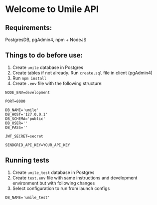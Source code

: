 # Welcome to Umile API

## Requirements:
PostgresDB, pgAdmin4, npm + NodeJS 

## Things to do before use:
1. Create `umile` database in Postgres
2. Create tables if not already. Run `create.sql` file in client (pgAdmin4)
3. Run `npm install`
4. Create `.env` file with the following structure:

```
NODE_ENV=development

PORT=8080

DB_NAME='umile'
DB_HOST='127.0.0.1'
DB_SCHEMA='public'
DB_USER=''
DB_PASS=''

JWT_SECRET=secret

SENDGRID_API_KEY=YOUR_API_KEY

```

## Running tests
1. Create `umile_test` database in Postgres
2. Create `test.env` file with same instructions and development environment but with following changes
3. Select configuration to run from launch configs

```
DB_NAME='umile_test'
```
